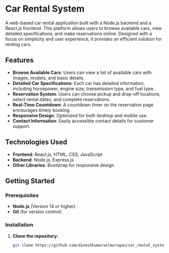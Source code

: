 # Car Rental System

A web-based car rental application built with a Node.js backend and a React.js frontend. This platform allows users to browse available cars, view detailed specifications, and make reservations online. Designed with a focus on simplicity and user experience, it provides an efficient solution for renting cars.

## Features

- **Browse Available Cars**: Users can view a list of available cars with images, models, and basic details.
- **Detailed Car Specifications**: Each car has detailed information, including horsepower, engine size, transmission type, and fuel type.
- **Reservation System**: Users can choose pickup and drop-off locations, select rental dates, and complete reservations.
- **Real-Time Countdown**: A countdown timer on the reservation page encourages timely booking.
- **Responsive Design**: Optimized for both desktop and mobile use.
- **Contact Information**: Easily accessible contact details for customer support.


## Technologies Used

- **Frontend**: React.js, HTML, CSS, JavaScript
- **Backend**: Node.js, Express.js
- **Other Libraries**: Bootstrap for responsive design

## Getting Started

### Prerequisites

- **Node.js** (Version 14 or higher)
- **Git** (for version control)

### Installation

1. **Clone the repository:**
   ```bash
   git clone https://github.com/dineshkumarvelmurugan/car_rental_system.git

